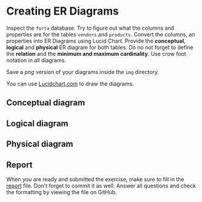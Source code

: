 # Creating ER Diagrams

Inspect the `forta` database. Try to figure out what the columns and properties are for the tables `vendors` and `products`. Convert the columns, an properties into ER Diagrams using Lucid Chart. Provide the **conceptual**, **logical** and **physical** ER diagram for both tables. Do no not forget to define the **relation** and the **minimum and maximum cardinality**. Use crow foot notation in all diagrams.

Save a _png_ version of your diagrams inside the `img` directory.

You can use [Lucidchart.com](https://www.lucidchart.com) to draw the diagrams.

## Conceptual diagram

<!-- TODO: insert the image here -->
<!-- ![conceptual ER diagram](./img/forta-conceptual.png) -->

## Logical diagram

<!-- TODO: insert the image here -->
<!-- ![logical ER diagram](./img/forta-logical.png) -->

## Physical diagram

<!-- TODO: insert the image here -->
<!-- ![physical ER diagram](./img/forta-physical.png) -->

## Report

When you are ready and submitted the exercise, make sure to fill in the [report](./REPORT.md) file. Don't forget to commit it as well. Answer all questions and check the formatting by viewing the file on GitHub.
